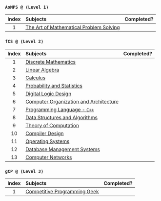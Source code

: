### `AoMPS @ ⟨Level 1⟩`
| Index | Subjects | Completed? |
| :---: | :--- | :---: |
| 1 | [The Art of Mathematical Problem Solving](https://artofproblemsolving.com/) |  |

### `fCS @ ⟨Level 2⟩`
| Index | Subjects | Completed? |
| :---: | :--- | :---: |
| 1 | [Discrete Mathematics](https://www.vitalsource.com/products/discrete-mathematics-and-its-applications-kenneth-rosen-v9781259731709) |  |
| 2 | [Linear Algebra](https://www.vitalsource.com/products/linear-algebra-and-its-applications-david-c-lay-steven-r-lay-v9780135851043) |  |
| 3 | [Calculus](https://www.vitalsource.com/products/calculus-a-complete-course-robert-a-adams-vcalculusi9780134154367) |  |
| 4 | [Probability and Statistics](https://www.vitalsource.com/products/introduction-to-probability-and-statistics-william-mendenhall-robert-j-v9780357044308) |  |
| 5 | [Digital Logic Design](https://www.vitalsource.com/products/digital-fundamentals-thomas-l-floyd-v9780133524390) |  |
| 6 | [Computer Organization and Architecture](https://www.vitalsource.com/products/computer-organization-and-architecture-william-stallings-v9780135160930) |  |
| 7 | [Programming Language - `C++`](https://www.vitalsource.com/products/pearson-etext-introduction-to-c-programming-and-y-liang-v9780137454181) |  |
| 8 | [Data Structures and Algorithms](https://www.vitalsource.com/products/introduction-to-algorithms-fourth-edition-thomas-h-cormen-charles-e-v9780262367509) |  |
| 9 | [Theory of Computation](https://www.vitalsource.com/products/introduction-to-the-theory-of-computation-michael-sipser-v9781285401065) |  |
| 10 | [Compiler Design](https://www.vitalsource.com/products/engineering-a-compiler-keith-d-cooper-linda-torczon-v9780128189269) |  |
| 11 | [Operating Systems](https://www.vitalsource.com/products/modern-operating-systems-subscription-andrew-s-tanenbaum-herbert-v9780137618934) |  |
| 12 | [Database Management Systems](https://www.vitalsource.com/products/fundamentals-of-database-systems-ramez-elmasri-shamkant-b-v9780133971224) |  |
| 13 | [Computer Networks](https://www.vitalsource.com/products/computer-networking-james-kurose-keith-ross-v9780135928523) |  |

### `gCP @ ⟨Level 3⟩`
| Index | Subjects | Completed? |
| :---: | :--- | :---: |
| 1 | [Competitive Programming Geek](https://cpbook.net/) |  |
